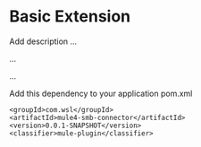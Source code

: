 # Basic Extension

Add description ...


...


...


Add this dependency to your application pom.xml

```
<groupId>com.wsl</groupId>
<artifactId>mule4-smb-connector</artifactId>
<version>0.0.1-SNAPSHOT</version>
<classifier>mule-plugin</classifier>
```
